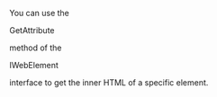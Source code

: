You can use the

GetAttribute

method of the

IWebElement

interface to get the inner HTML of a specific element.

